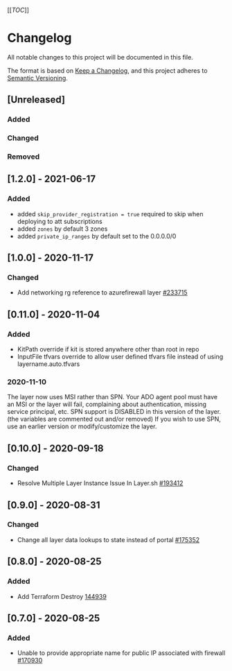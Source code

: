 [[_TOC_]]

# Changelog

All notable changes to this project will be documented in this file.

The format is based on [Keep a Changelog](https://keepachangelog.com/en/1.0.0/),
and this project adheres to [Semantic Versioning](https://semver.org/spec/v2.0.0.html).

## [Unreleased]

### Added

### Changed

### Removed

## [1.2.0] - 2021-06-17

### Added

- added `skip_provider_registration = true` required to skip when deploying to att subscriptions
- added `zones` by default 3 zones
- added `private_ip_ranges` by default set to the 0.0.0.0/0

## [1.0.0] - 2020-11-17

### Changed

- Add networking rg reference to azurefirewall layer [#233715](https://dev.azure.com/ATTDevOps/ATT%20Cloud/_workitems/edit/233715)

## [0.11.0] - 2020-11-04

### Added

- KitPath override if kit is stored anywhere other than root in repo
- InputFile tfvars override to allow user defined tfvars file instead of using layername.auto.tfvars

### 2020-11-10

The layer now uses MSI rather than SPN. Your ADO agent pool must have an MSI or the layer will fail, complaining about authentication, missing service principal, etc.
SPN support is DISABLED in this version of the layer. (the variables are commented out and/or removed) If you wish to use SPN, use an earlier version or modify/customize the layer.

## [0.10.0] - 2020-09-18

### Changed

- Resolve Multiple Layer Instance Issue In Layer.sh [#193412](https://dev.azure.com/ATTDevOps/ATT%20Cloud/_workitems/edit/193412)

## [0.9.0] - 2020-08-31

### Changed

- Change all layer data lookups to state instead of portal [#175352](https://dev.azure.com/ATTDevOps/ATT%20Cloud/_workitems/edit/175352)

## [0.8.0] - 2020-08-25

### Added

- Add Terraform Destroy [144939](https://dev.azure.com/ATTDevOps/ATT%20Cloud/_workitems/edit/144939)

## [0.7.0] - 2020-08-25

### Added

- Unable to provide appropriate name for public IP associated with firewall [#170930](https://dev.azure.com/ATTDevOps/ATT%20Cloud/_workitems/edit/170930)
